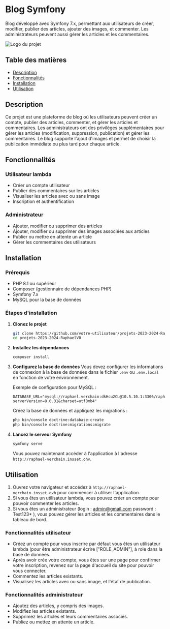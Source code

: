 # Blog Symfony

Blog développé avec Symfony 7.x, permettant aux utilisateurs de créer, modifier, publier des articles, ajouter des images, et commenter. Les administrateurs peuvent aussi gérer les articles et les commentaires. 

![Logo du projet](https://symfony.com/logos/symfony_black_03.svg)

## Table des matières

- [Description](#description)
- [Fonctionnalités](#fonctionnalités)
- [Installation](#installation)
- [Utilisation](#utilisation)

## Description

Ce projet est une plateforme de blog où les utilisateurs peuvent créer un compte, publier des articles, commenter, et gérer les articles et commentaires. Les administrateurs ont des privilèges supplémentaires pour gérer les articles (modification, suppression, publication) et gérer les commentaires. Le blog supporte l'ajout d'images et permet de choisir la publication immédiate ou plus tard pour chaque article.

## Fonctionnalités

### Utilisateur lambda
- Créer un compte utilisateur
- Publier des commentaires sur les articles
- Visualiser les articles avec ou sans image
- Inscription et authentification

### Administrateur
- Ajouter, modifier ou supprimer des articles
- Ajouter, modifier ou supprimer des images associées aux articles
- Publier ou mettre en attente un article
- Gérer les commentaires des utilisateurs

## Installation

### Prérequis

- PHP 8.1 ou supérieur
- Composer (gestionnaire de dépendances PHP)
- Symfony 7.x
- MySQL pour la base de données

### Étapes d'installation

1. **Clonez le projet**
    ```bash
    git clone https://github.com/votre-utilisateur/projets-2023-2024-RaphaelV0.git
    cd projets-2023-2024-RaphaelV0
    ```

2. **Installez les dépendances**
    ```bash
    composer install
    ```

3. **Configurez la base de données**
    Vous devez configurer les informations de connexion à la base de données dans le fichier `.env` ou `.env.local` en fonction de votre environnement.

    Exemple de configuration pour MySQL :
    ```dotenv
    DATABASE_URL="mysql://raphael.verchain:dkHcu2CL@10.5.10.1:3306/raphael.verchain?serverVersion=8.0.31&charset=utf8mb4"
    ```

    Créez la base de données et appliquez les migrations :
    ```bash
    php bin/console doctrine:database:create
    php bin/console doctrine:migrations:migrate
    ```

4. **Lancez le serveur Symfony**
    ```bash
    symfony serve
    ```

    Vous pouvez maintenant accéder à l'application à l'adresse `http://raphael-verchain.insset.ohv`.

## Utilisation

1. Ouvrez votre navigateur et accédez à `http://raphael-verchain.insset.ovh` pour commencer à utiliser l'application.
2. Si vous êtes un utilisateur lambda, vous pouvez créer un compte pour pouvoir commenter les articles.
3. Si vous êtes un administrateur (login : admin@gmail.com password : Test123* ), vous pouvez gérer les articles et les commentaires dans le tableau de bord.

### Fonctionnalités utilisateur
- Créez un compte pour vous inscrire par défaut vous êtes un utilisateur lambda (pour être administrateur écrire ["ROLE_ADMIN"], à role dans la base de données.
- Après avoir crée votre compte, vous êtes sur une page pour confirmer votre inscription, revenez sur la page d'accueil du site pour pouvoir vous connecter.
- Commentez les articles existants.
- Visualisez les articles avec ou sans image, et l'état de publication.

### Fonctionnalités administrateur
- Ajoutez des articles, y compris des images.
- Modifiez les articles existants.
- Supprimez les articles et leurs commentaires associés.
- Publiez ou mettez en attente un article.
